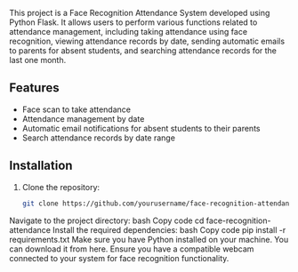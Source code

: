 This project is a Face Recognition Attendance System developed using Python Flask. It allows users to perform various functions related to attendance management, including taking attendance using face recognition, viewing attendance records by date, sending automatic emails to parents for absent students, and searching attendance records for the last one month.


## Features
- Face scan to take attendance
- Attendance management by date
- Automatic email notifications for absent students to their parents
- Search attendance records by date range


## Installation
1. Clone the repository:
   ```bash
   git clone https://github.com/yourusername/face-recognition-attendance.git
Navigate to the project directory:
bash
Copy code
cd face-recognition-attendance
Install the required dependencies:
bash
Copy code
pip install -r requirements.txt
Make sure you have Python installed on your machine. You can download it from here.
Ensure you have a compatible webcam connected to your system for face recognition functionality.
